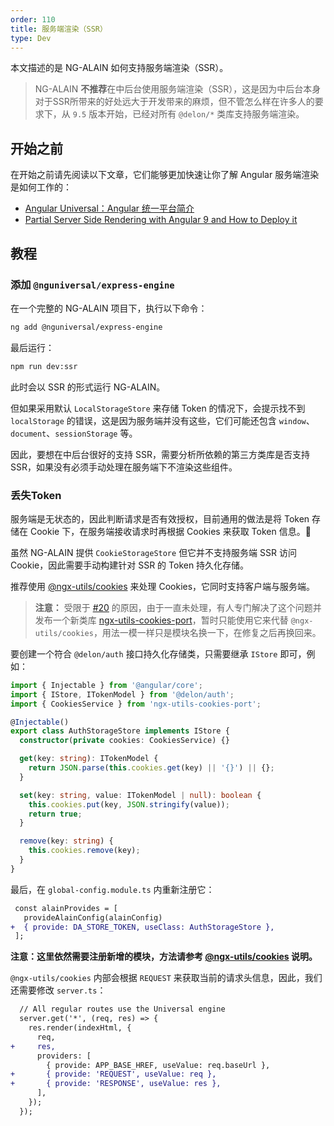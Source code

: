 ```yaml
---
order: 110
title: 服务端渲染（SSR）
type: Dev
---
```


本文描述的是 NG-ALAIN 如何支持服务端渲染（SSR）。

> NG-ALAIN **不推荐**在中后台使用服务端渲染（SSR），这是因为中后台本身对于SSR所带来的好处远大于开发带来的麻烦，但不管怎么样在许多人的要求下，从 `9.5` 版本开始，已经对所有 `@delon/*` 类库支持服务端渲染。

## 开始之前

在开始之前请先阅读以下文章，它们能够更加快速让你了解 Angular 服务端渲染是如何工作的：

 - [Angular Universal：Angular 统一平台简介](https://angular.cn/guide/universal)
 - [Partial Server Side Rendering with Angular 9 and How to Deploy it](https://www.cnc.io/en/blog/angular-server-side-rendering)

## 教程

### 添加 `@nguniversal/express-engine`

在一个完整的 NG-ALAIN 项目下，执行以下命令：

```bash
ng add @nguniversal/express-engine
```

最后运行：

```bash
npm run dev:ssr
```

此时会以 SSR 的形式运行 NG-ALAIN。

但如果采用默认 `LocalStorageStore` 来存储 Token 的情况下，会提示找不到 `localStorage` 的错误，这是因为服务端并没有这些，它们可能还包含 `window`、`document`、`sessionStorage` 等。

因此，要想在中后台很好的支持 SSR，需要分析所依赖的第三方类库是否支持 SSR，如果没有必须手动处理在服务端下不渲染这些组件。

### 丢失Token

服务端是无状态的，因此判断请求是否有效授权，目前通用的做法是将 Token 存储在 Cookie 下，在服务端接收请求时再根据 Cookies 来获取 Token 信息。

虽然 NG-ALAIN 提供 `CookieStorageStore` 但它并不支持服务端 SSR 访问 Cookie，因此需要手动构建针对 SSR 的 Token 持久化存储。

推荐使用 [@ngx-utils/cookies](https://github.com/ngx-utils/cookies) 来处理 Cookies，它同时支持客户端与服务端。

> **注意：** 受限于 [#20](https://github.com/ngx-utils/cookies/issues/20) 的原因，由于一直未处理，有人专门解决了这个问题并发布一个新类库 [ngx-utils-cookies-port](https://www.npmjs.com/package/ngx-utils-cookies-port)，暂时只能使用它来代替 `@ngx-utils/cookies`，用法一模一样只是模块名换一下，在修复之后再换回来。

要创建一个符合 `@delon/auth` 接口持久化存储类，只需要继承 `IStore` 即可，例如：

```ts
import { Injectable } from '@angular/core';
import { IStore, ITokenModel } from '@delon/auth';
import { CookiesService } from 'ngx-utils-cookies-port';

@Injectable()
export class AuthStorageStore implements IStore {
  constructor(private cookies: CookiesService) {}

  get(key: string): ITokenModel {
    return JSON.parse(this.cookies.get(key) || '{}') || {};
  }

  set(key: string, value: ITokenModel | null): boolean {
    this.cookies.put(key, JSON.stringify(value));
    return true;
  }

  remove(key: string) {
    this.cookies.remove(key);
  }
}
```

最后，在 `global-config.module.ts` 内重新注册它：

```diff
 const alainProvides = [
   provideAlainConfig(alainConfig)
+  { provide: DA_STORE_TOKEN, useClass: AuthStorageStore },
 ];
```

**注意：这里依然需要注册新增的模块，方法请参考 [@ngx-utils/cookies](https://github.com/ngx-utils/cookies#getting-started) 说明。**

`@ngx-utils/cookies` 内部会根据 `REQUEST` 来获取当前的请求头信息，因此，我们还需要修改 `server.ts`：

```diff
  // All regular routes use the Universal engine
  server.get('*', (req, res) => {
    res.render(indexHtml, {
      req,
+     res,
      providers: [
        { provide: APP_BASE_HREF, useValue: req.baseUrl },
+       { provide: 'REQUEST', useValue: req },
+       { provide: 'RESPONSE', useValue: res },
      ],
    });
  });
```
